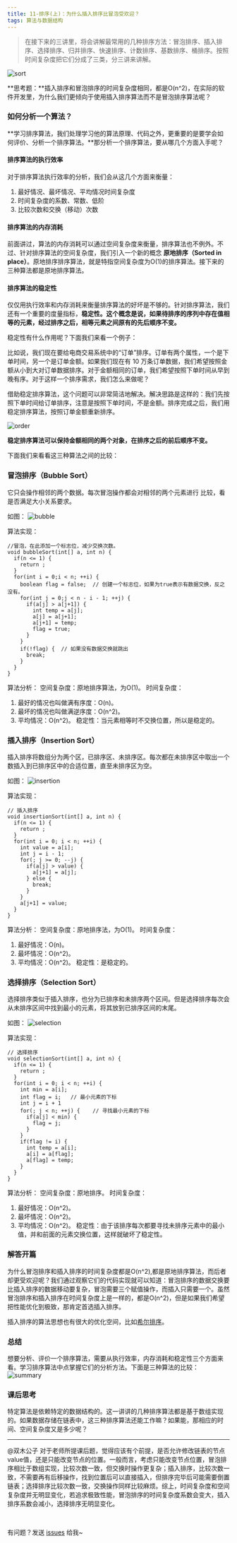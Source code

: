 ```yaml
---
title: 11-排序(上)：为什么插入排序比冒泡受欢迎？
tags: 算法与数据结构
---
```


> 在接下来的三讲里，将会讲解最常用的几种排序方法：冒泡排序、插入排序、选择排序、归并排序、快速排序、计数排序、基数排序、桶排序。按照时间复杂度把它们分成了三类，分三讲来讲解。

![sort](/images/sort.png)

**思考题：**插入排序和冒泡排序的时间复杂度相同，都是O(n^2)，在实际的软件开发里，为什么我们更倾向于使用插入排序算法而不是冒泡排序算法呢？

### 如何分析一个算法？

**学习排序算法，我们处理学习他的算法原理、代码之外，更重要的是要学会如何评价、分析一个排序算法。**那分析一个排序算法，要从哪几个方面入手呢？

#### 排序算法的执行效率
对于排序算法执行效率的分析，我们会从这几个方面来衡量：

1. 最好情况、最坏情况、平均情况时间复杂度
2. 时间复杂度的系数、常数、低阶
3. 比较次数和交换（移动）次数

#### 排序算法的内存消耗
前面讲过，算法的内存消耗可以通过空间复杂度来衡量，排序算法也不例外。不过、针对排序算法的空间复杂度，我们引入一个新的概念 **原地排序（Sorted in place）**。原地排序排序算法，就是特指空间复杂度为O(1)的排序算法。接下来的三种算法都是原地排序算法。

#### 排序算法的稳定性
仅仅用执行效率和内存消耗来衡量排序算法的好坏是不够的。针对排序算法，我们还有一个重要的度量指标，**稳定性。这个概念是说，如果待排序的序列中存在值相等的元素，经过排序之后，相等元素之间原有的先后顺序不变。**

稳定性有什么作用呢？下面我们来看一个例子：

比如说，我们现在要给电商交易系统中的“订单”排序。订单有两个属性，一个是下单时间，另一个是订单金额。如果我们现在有 10 万条订单数据，我们希望按照金额从小到大对订单数据排序。对于金额相同的订单，我们希望按照下单时间从早到晚有序。对于这样一个排序需求，我们怎么来做呢？

借助稳定排序算法，这个问题可以非常简洁地解决。解决思路是这样的：我们先按照下单时间给订单排序，注意是按照下单时间，不是金额。排序完成之后，我们用稳定排序算法，按照订单金额重新排序。

![order](/images/order.png)

**稳定排序算法可以保持金额相同的两个对象，在排序之后的前后顺序不变。**

下面我们来看看这三种算法之间的比较：

### 冒泡排序（Bubble Sort）

它只会操作相邻的两个数据。每次冒泡操作都会对相邻的两个元素进行 比较，看是否满足大小关系要求。

如图：
![bubble](/images/bubble.png)

算法实现：
```
//冒泡，在此添加一个标志位，减少交换次数。
void bubbleSort(int[] a, int n) {
  if(n <= 1) {
    return ;
  }
  for(int i = 0;i < n; ++i) {
    boolean flag = false;  // 创建一个标志位，如果为true表示有数据交换，反之没有。
    for(int j = 0;j < n - i - 1; ++j) {
      if(a[j] > a[j+1]) {
        int temp = a[j];
        a[j] = a[j+1];
        a[j+1] = temp;
        flag = true;
      }
    }
    if(!flag) {  // 如果没有数据交换就跳出
      break;
    }
  }
}
```

算法分析：
空间复杂度：原地排序算法，为O(1)。
时间复杂度：
1. 最好的情况也叫做满有序度：O(n)。
2. 最坏的情况也叫做满逆序度：O(n^2)。
3. 平均情况：O(n^2)。
稳定性：当元素相等时不交换位置，所以是稳定的。

### 插入排序（Insertion Sort）

插入排序将数组分为两个区，已排序区、未排序区。每次都在未排序区中取出一个数插入到已排序区中的合适位置，直至未排序区为空。

如图：
![insertion](/images/insertion.png)

算法实现：
```
// 插入排序
void insertionSort(int[] a, int n) {
  if(n <= 1) {
    return ;
  }
  for(int i = 0; i < n; ++i) {
    int value = a[i];
    int j = i - 1;
    for(; j >= 0; --j) {
      if(a[j] > value) {
        a[j+1] = a[j];
      } else {
        break;
      }
    }
    a[j+1] = value;
  }
}
```

算法分析：
空间复杂度：原地排序法，为O(1)。
时间复杂度：
1. 最好情况：O(n)。
2. 最坏情况：O(n^2)。
3. 平均情况：O(n^2)。
稳定性：是稳定的。


### 选择排序（Selection Sort）

选择排序类似于插入排序，也分为已排序和未排序两个区间。但是选择排序每次会从未排序区间中找到最小的元素，将其放到已排序区间的末尾。

如图：
![selection](/images/selection.png)

算法实现：
```
// 选择排序
void selectionSort(int[] a, int n) {
  if(n <= 1) {
    return ;
  }
  for(int i = 0; i < n; ++i) {
    int min = a[i];
    int flag = i;   // 最小元素的下标
    int j = i + 1
    for(; j < n; ++j) {    // 寻找最小元素的下标
      if(a[j] < min) {
        flag = j;
      }
    }
    if(flag != i) {
      int temp = a[i];
      a[i] = a[flag];
      a[flag] = temp;
    }
  }
}
```

算法分析：
空间复杂度：原地排序。
时间复杂度：
1. 最好情况：O(n^2)。
2. 最坏情况：O(n^2)。
3. 平均情况：O(n^2)。
稳定性：由于该排序每次都要寻找未排序元素中的最小值，并和前面的元素交换位置，这样就破坏了稳定性。

### 解答开篇

为什么冒泡排序和插入排序的时间复杂度都是O(n^2),都是原地排序算法，而后者却更受欢迎呢？我们通过观察它们的代码实现就可以知道：冒泡排序的数据交换要比插入排序的数据移动要复杂，冒泡需要三个赋值操作，而插入只需要一个。虽然冒泡排序和插入排序在时间复杂度上是一样的，都是O(n^2)，但是如果我们希望把性能优化到极致，那肯定首选插入排序。

插入排序的算法思想也有很大的优化空间，比如[希尔排序](https://zh.wikipedia.org/wiki/%E5%B8%8C%E5%B0%94%E6%8E%92%E5%BA%8F)。

### 总结

想要分析、评价一个排序算法，需要从执行效率，内存消耗和稳定性三个方面来看。学习排序算法中点掌握它们的分析方法。下面是三种算法的比较：
![summary](/images/summary.png)

### 课后思考

特定算法是依赖特定的数据结构的。这一讲讲的几种排序算法都是基于数组实现的。如果数据存储在链表中，这三种排序算法还能工作嘛？如果能，那相应的时间、空间复杂度又是多少呢？

---
@双木公子
对于老师所提课后题，觉得应该有个前提，是否允许修改链表的节点value值，还是只能改变节点的位置。一般而言，考虑只能改变节点位置，冒泡排序相比于数组实现，比较次数一致，但交换时操作更复杂；插入排序，比较次数一致，不需要再有后移操作，找到位置后可以直接插入，但排序完毕后可能需要倒置链表；选择排序比较次数一致，交换操作同样比较麻烦。综上，时间复杂度和空间复杂度并无明显变化，若追求极致性能，冒泡排序的时间复杂度系数会变大，插入排序系数会减小，选择排序无明显变化。

<br>

有问题？发送 [issues](http://syt-honey.github.io/about/) 给我~
